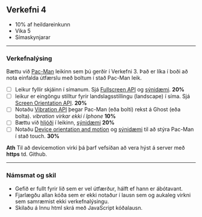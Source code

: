## Verkefni 4 
- 10% af heildareinkunn
- Vika 5
- Símaskynjarar

---

### Verkefnalýsing
Bættu við [Pac-Man](https://en.wikipedia.org/wiki/Pac-Man) leikinn sem þú gerðir í Verkefni 3. Það er líka í boði að nota einfalda útfærslu með boltum í stað Pac-Man leik.

- [ ] Leikur fyllir skjáinn í símanum. Sjá [Fullscreen API](https://developer.mozilla.org/en-US/docs/Web/API/Fullscreen_API) og [sýnidæmi](https://youtu.be/D74Z_0I0CUk?t=786). **20%**
- [ ] leikur er eingöngu stilltur fyrir landslagsstillingu (landscape) í síma. Sjá [Screen Orientation API](https://developer.mozilla.org/en-US/docs/Web/API/ScreenOrientation). **20%**
- [ ] Notaðu [Vibration API](https://developer.mozilla.org/en-US/docs/Web/API/Vibration_API) þegar Pac-Man (eða bolti) rekst á Ghost (eða bolta). _vibration virkar ekki í Iphone_ **10%**
- [ ] Bættu við [hljóði](https://developer.mozilla.org/en-US/docs/Web/API/HTMLAudioElement/Audio) í leikinn, [sýnidæmi](https://youtu.be/Eg_zUEy_lDE?t=1384) **20%**
- [ ] Notaðu [Device orientation and motion](https://developer.mozilla.org/en-US/docs/Web/API/Device_orientation_events) og [sýnidæmi](https://marmelab.com/blog/2020/02/05/getting-the-ball-rolling-with-devicemotion.html) til að stýra Pac-Man í stað touch. **30%**

**Ath** Til að devicemotion virki þá þarf vefsíðan að vera hýst á server með **https** td. Github.

---

### Námsmat og skil	
* Gefið er fullt fyrir lið sem er vel útfærður, hálft ef hann er ábótavant. 
* Fjarlægðu allan kóða sem er ekki notaður í lausn sem og aukaleg virkni sem samræmist ekki verkefnalýsingu.
* Skilaðu á Innu html skrá með JavaScript kóðalausn.

